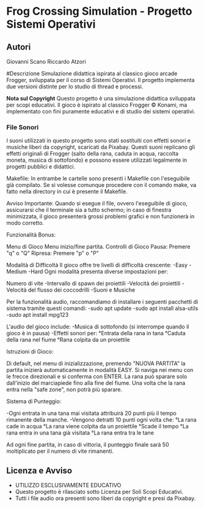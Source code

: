 # Frog Crossing Simulation - Progetto Sistemi Operativi

## Autori
Giovanni Scano 
Riccardo Atzori 

#Descrizione
Simulazione didattica ispirata al classico gioco arcade Frogger, sviluppata per il corso di Sistemi Operativi.
Il progetto implementa due versioni distinte per lo studio di thread e processi.

**Nota sul Copyright**
Questo progetto è una simulazione didattica sviluppata per scopi educativi.
Il gioco è ispirato al classico Frogger © Konami, ma implementato con fini puramente educativi e di studio dei sistemi operativi.

### File Sonori
I suoni utilizzati in questo progetto sono stati sostituiti con effetti sonori e musiche liberi da copyright, scaricati da Pixabay.
Questi suoni replicano gli effetti originali di Frogger (salto della rana, caduta in acqua, raccolta moneta, musica di sottofondo) e possono essere utilizzati legalmente in progetti pubblici e didattici.



Makefile:
In entrambe le cartelle sono presenti i Makefile con l'eseguibile già compilato. Se si volesse comunque procedere con il comando make, va fatto nella directory in cui è presente il Makefile.


Avviso Importante:
Quando si esegue il file, ovvero l'eseguibile di gioco, assicurarsi che il terminale sia a tutto schermo; in caso di finestra minimizzata, il gioco presenterà grossi problemi grafici e non funzionerà in modo corretto.


Funzionalità Bonus:

Menu di Gioco
Menu inizio/fine partita.
Controlli di Gioco
Pausa: Premere "q" o "Q"
Ripresa: Premere "p" o "P"

Modalità di Difficoltà
Il gioco offre tre livelli di difficoltà crescente:
-Easy
-Medium
-Hard
Ogni modalità presenta diverse impostazioni per:

Numero di vite
-Intervallo di spawn dei proiettili
-Velocità dei proiettili
-Velocità del flusso dei coccodrilli
-Suoni e Musiche

Per la funzionalità audio, raccomandiamo di installare i seguenti pacchetti di sistema tramite questi comandi:
-sudo apt update
-sudo apt install alsa-utils
-sudo apt install mpg123

L'audio del gioco include:
-Musica di sottofondo (si interrompe quando il gioco è in pausa)
-Effetti sonori per:
  °Entrata della rana in tana
  °Caduta della rana nel fiume
  °Rana colpita da un proiettile


Istruzioni di Gioco:

Di default, nel menu di inizializzazione, premendo "NUOVA PARTITA" la partita inizierà automaticamente in modalità EASY.
Si naviga nei menu con le frecce direzionali e si conferma con ENTER.
La rana può sparare solo dall'inizio del marciapiede fino alla fine del fiume. Una volta che la rana entra nella "safe zone", non potrà più sparare.

Sistema di Punteggio:

-Ogni entrata in una tana mai visitata attribuirà 20 punti più il tempo rimanente della manche.
-Vengono detratti 10 punti ogni volta che:
  °La rana cade in acqua
  °La rana viene colpita da un proiettile
  °Scade il tempo
  °La rana entra in una tana già visitata
  °La rana entra tra le tane

Ad ogni fine partita, in caso di vittoria, il punteggio finale sarà 50 moltiplicato per il numero di vite rimanenti.


## Licenza e Avviso 
- UTILIZZO ESCLUSIVAMENTE EDUCATIVO
- Questo progetto è rilasciato sotto Licenza per Soli Scopi Educativi.
- Tutti i file audio ora presenti sono liberi da copyright e presi da Pixabay.

